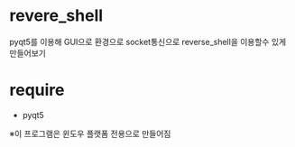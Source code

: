 # revere_shell

pyqt5를 이용해 GUI으로 환경으로 socket통신으로 reverse_shell을 이용할수 있게 만들어보기

# require
* pyqt5

※이 프로그램은 윈도우 플랫폼 전용으로 만들어짐